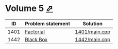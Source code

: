 # Volume 5 [⬀](http://poj.org/problemlist?volume=5)


| ID   | Problem statement                           | Solution                       |
|------|---------------------------------------------|--------------------------------|
| 1401 | [Factorial](http://poj.org/problem?id=1401) | [1401/main.cpp](1401/main.cpp) |
| 1442 | [Black Box](http://poj.org/problem?id=1442) | [1442/main.cpp](1442/main.cpp) |

